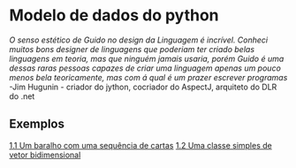 # Modelo de dados do python

*O senso estético de Guido no design da Linguagem é incrível. Conheci muitos bons
designer de linguagens que poderiam ter criado belas linguagens em teoria, mas que
ninguém jamais usaria, porém Guido é uma dessas raras pessoas capazes de criar uma linguagem apenas um pouco menos bela teoricamente, mas com á qual é um prazer escrever programas*
-Jim Hugunin - criador do jython, cocriador do AspectJ, arquiteto do DLR do .net

## Exemplos

[1.1 Um baralho com uma sequência de cartas](1-1-exemplo.py)
[1.2 Uma classe simples de vetor bidimensional](1-2-exemplo.py)
